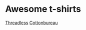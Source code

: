 # Awesome t-shirts

[Threadless](https://www.threadless.com)
[Cottonbureau](https://cottonbureau.com)